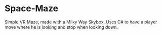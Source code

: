 # Space-Maze
Simple VR Maze, made with a Milky Way Skybox, Uses C# to have a player move where he is looking and stop when looking down.
